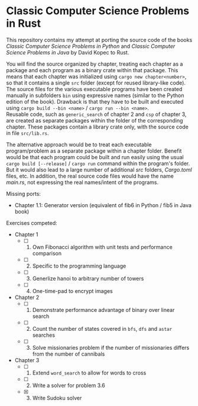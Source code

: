 # Classic Computer Science Problems in Rust

This repository contains my attempt at porting the source code of the books *Classic Computer Science Problems in Python* and *Classic Computer Science Problems in Java* by David Kopec to Rust.

You will find the source organized by chapter, treating each chapter as a package and each program as a binary crate within that package.
This means that each chapter was initialized using `cargo new chapter<number>`, so that it contains a single `src` folder (except for reused library-like code).  
The source files for the various executable programs have been created manually in subfolders `bin` using expressive names (similar to the Python edition of the book). Drawback is that they have to be built and executed using `cargo build --bin <name>` / `cargo run --bin <name>`.  
Reusable code, such as `generic_search` of chapter 2 and `csp` of chapter 3, are created as separate packages within the folder of the corresponding chapter. These packages contain a library crate only, with the source code in file `src/lib.rs`.

The alternative approach would be to treat each executable program/problem as a separate package within a chapter folder. Benefit would be that each program could be built and run easily using the usual `cargo build [--release]` / `cargo run` command within the program's folder. But it would also lead to a large number of additional *src* folders, *Cargo.toml* files, etc. In addition, the real source code files would have the name *main.rs*, not expressing the real names/intent of the programs.

Missing ports:

- Chapter 1.1: Generator version (equivalent of fib6 in Python / fib5 in Java book)

Exercises competed:

- Chapter 1
  - [ ] 1. Own Fibonacci algorithm with unit tests and performance comparison
  - [ ] 2. Specific to the programming language
  - [ ] 3. Generlize hanoi to arbitrary number of towers
  - [ ] 4. One-time-pad to encrypt images
- Chapter 2
  - [ ] 1. Demonstrate performance advantage of binary over linear search
  - [ ] 2. Count the number of states covered in `bfs`, `dfs` and `astar` searches
  - [ ] 3. Solve missionaries problem if the number of missionaries differs from the number of cannibals
- Chapter 3
   - [ ] 1. Extend `word_search` to allow for words to cross
   - [ ] 2. Write a solver for problem 3.6
   - [X] 3. Write Sudoku solver
